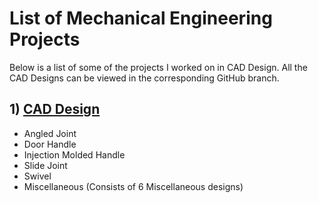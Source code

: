 # List of Mechanical Engineering Projects
Below is a list of some of the projects I worked on in CAD Design. All the CAD Designs can be viewed in the corresponding GitHub branch.

## 1) [CAD Design](https://github.com/akshayks612/Mechanical/tree/cad-design)

* Angled Joint
* Door Handle
* Injection Molded Handle
* Slide Joint
* Swivel
* Miscellaneous (Consists of 6 Miscellaneous designs)
